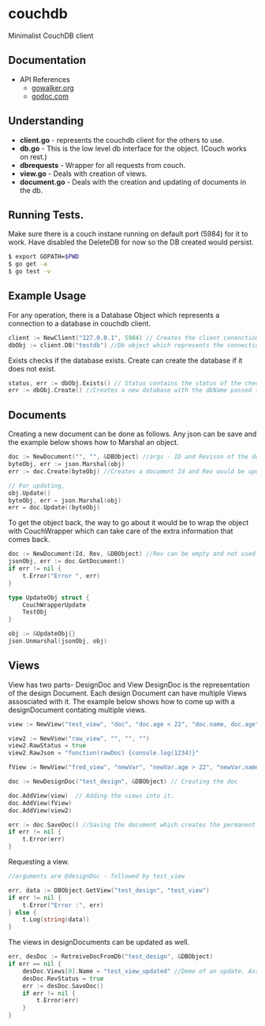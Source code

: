 # couchdb
Minimalist CouchDB client

## Documentation

- API References
  - [gowalker.org](https://gowalker.org/github.com/bushwood/couchdb)
  - [godoc.com](https://godoc.org/github.com/bushwood/couchdb)

## Understanding

* **client.go** - represents the couchdb client for the others to use.
* **db.go** - This is the low level db interface for the object. (Couch works on rest.)
* **dbrequests** - Wrapper for all requests from couch.
* **view.go** - Deals with creation of views.
* **document.go** - Deals with the creation and updating of documents in the db.

## Running Tests.

Make sure there is a couch instane running on default port (5984) for it to work. Have disabled the DeleteDB for now so the DB created would persist.

```bash
$ export GOPATH=$PWD
$ go get -a
$ go test -v
```

## Example Usage

For any operation, there is a Database Object which represents a connection to a database in couchdb client.

```go
client := NewClient("127.0.0.1", 5984) // Creates the client conenction.
dbObj := client.DB("testdb") //Db object which represents the connection to db.
```

Exists checks if the database exists.
Create can create the database if it does not exist.

```go
status, err := dbObj.Exists() // Status contains the status of the check
err := dbObj.Create() //Creates a new database with the dbName passed to the object
```
## Documents

Creating a new document can be done as follows. Any json can be save and the example below shows how to Marshal an object.
```go
doc := NewDocument("", "", &DBObject) //args - ID and Revison of the docuemnt to pickup
byteObj, err := json.Marshal(obj)
err := doc.Create(byteObj) //Creates a document Id and Rev would be updated by now.

// For updating,
obj.Update()
byteObj, err = json.Marshal(obj)
err = doc.Update((byteObj)
```

To get the object back, the way to go about it would be to wrap the object with CouchWrapper which can take care of the extra information that comes back.

```go
doc := NewDocument(Id, Rev, &DBObject) //Rev can be empty and not used right now, have it there for if present case.
jsonObj, err := doc.GetDocument()
if err != nil {
	t.Error("Error ", err)
}

type UpdateObj struct {
	CouchWrapperUpdate
	TestObj
}

obj := &UpdateObj{}
json.Unmarshal(jsonObj, obj)
```
## Views
View has two parts- DesignDoc and View
DesignDoc is the representation of the design Document. Each design Document can have multiple Views assosciated with it.
The example below shows how to come up with a designDocument contating multiple views.

```go
view := NewView("test_view", "doc", "doc.age < 22", "doc.name, doc.age")

view2 := NewView("raw_view", "", "", "")
view2.RawStatus = true
view2.RawJson = "function(rawDoc) {console.log(1234)}"

fView := NewView("fred_view", "newVar", "newVar.age > 22", "newVar.name, newVar.age")

doc := NewDesignDoc("test_design", &DBObject) // Creating the doc

doc.AddView(view)  // Adding the views into it.
doc.AddView(fView)
doc.AddView(view2)

err := doc.SaveDoc() //Saving the document which creates the permanent view.
if err != nil {
	t.Error(err)
}
```

Requesting a view.

```go
//arguments are @designDoc - followed by test_view

err, data := DBObject.GetView("test_design", "test_view")
if err != nil {
	t.Error("Error :", err)
} else {
	t.Log(string(data))
}
```

The views in designDocuments can be updated as well.

```go
err, desDoc := RetreiveDocFromDb("test_design", &DBObject)
if err == nil {
	desDoc.Views[0].Name = "test_view_updated" //Demo of an update. Assuming a view exists.
	desDoc.RevStatus = true
	err := desDoc.SaveDoc()
	if err != nil {
		t.Error(err)
	}
}
```

